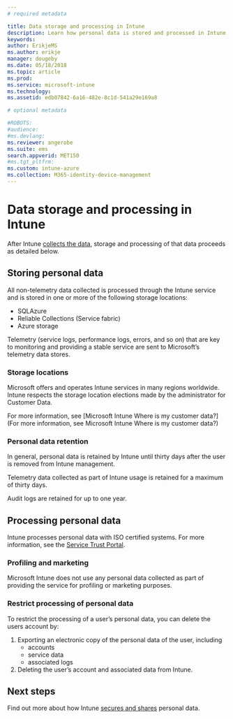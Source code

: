 ```yaml
---
# required metadata

title: Data storage and processing in Intune
description: Learn how personal data is stored and processed in Intune.
keywords:
author: ErikjeMS
ms.author: erikje
manager: dougeby
ms.date: 05/18/2018
ms.topic: article
ms.prod:
ms.service: microsoft-intune
ms.technology:
ms.assetid: edb07842-6a16-482e-8c1d-541a29e169a8

# optional metadata

#ROBOTS:
#audience:
#ms.devlang:
ms.reviewer: angerobe
ms.suite: ems
search.appverid: MET150
#ms.tgt_pltfrm:
ms.custom: intune-azure
ms.collection: M365-identity-device-management
---
```


# Data storage and processing in Intune

After Intune [collects the data](privacy-data-collect.md), storage and processing of that data proceeds as detailed below.

## Storing personal data

All non-telemetry data collected is processed through the Intune service and is stored in one or more of the following storage locations: 

- SQLAzure 
- Reliable Collections (Service fabric)  
- Azure storage 

Telemetry (service logs, performance logs, errors, and so on) that are key to monitoring and providing a stable service are sent to Microsoft’s telemetry data stores.

### Storage locations

Microsoft offers and operates Intune services in many regions worldwide. Intune respects the storage location elections made by the administrator for Customer Data.

For more information, see [Microsoft Intune Where is my customer data?](For more information, see Microsoft Intune Where is my customer data?)

### Personal data retention

In general, personal data is retained by Intune until thirty days after the user is removed from Intune management.

Telemetry data collected as part of Intune usage is retained for a maximum of thirty days.

Audit logs are retained for up to one year.

## Processing personal data

Intune processes personal data with ISO certified systems. For more information, see the [Service Trust Portal](https://www.microsoft.com/en-us/TrustCenter/stp).

### Profiling and marketing

Microsoft Intune does not use any personal data collected as part of providing the service for profiling or marketing purposes. 

### Restrict processing of personal data

To restrict the processing of a user’s personal data, you can delete the users account by:
1. Exporting an electronic copy of the personal data of the user, including
    - accounts
    - service data
    - associated logs
2. Deleting the user’s account and associated data from Intune.

## Next steps

Find out more about how Intune [secures and shares](privacy-data-secure-share.md) personal data. 
